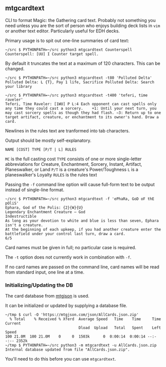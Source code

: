 ## mtgcardtext ##

CLI to format Magic: the Gathering card text.  Probably not something you need unless you are the sort of person who enjoys building deck lists in `vim` or another text editor.  Particularly useful for EDH decks.

Primary usage is to spit out one-line summaries of card text:

    ~/src $ PYTHONPATH=~/src python3 mtgcardtext Counterspell
    Counterspell: [UU] I Counter target spell.

By default it truncates the text at a maximum of 120 characters.  This can be changed.

    ~/src $ PYTHONPATH=~/src python3 mtgcardtext -t80 'Polluted Delta'
    Polluted Delta: L {T}, Pay 1 life, Sacrifice Polluted Delta: Search your library

    ~/src $ PYTHONPATH=~/src python3 mtgcardtext -t400 'teferi, time raveler'
    Teferi, Time Raveler: [1WU] P L:4 Each opponent can cast spells only any time they could cast a sorcery.	+1: Until your next turn, you may cast sorcery spells as though they had flash.	−3: Return up to one target artifact, creature, or enchantment to its owner's hand.	Draw a card.

Newlines in the rules text are tranformed into tab characters.

Output should be mostly self-explanatory.

    NAME [COST] TYPE [P/T | L] RULES

`MC` is the full casting cost
`TYPE` consists of one or more single-letter abbreviations for Creature, Enchantment, Sorcery, Instant, Artifact, Planeswalker, or Land
`P/T` is a creature's Power/Toughness
`L` is a planeswalker's Loyalty
`RULES` is the rules text

Passing the `-f` command line option will cause full-form text to be output instead of single-line format.

    ~/src $ PYTHONPATH=~/src python3 mtgcardtext -f 'ePhaRa, GoD oF thE pOliS'
    Ephara, God of the Polis: {2}{W}{U}
    Legendary Enchantment Creature — God
    Indestructible
    As long as your devotion to white and blue is less than seven, Ephara isn't a creature.
    At the beginning of each upkeep, if you had another creature enter the battlefield under your control last turn, draw a card.
    6/5

Card names must be given in full; no particular case is required.

The `-t` option does not currently work in combination with `-f`.

If no card names are passed on the command line, card names will be read from standard input, one line at a time.

### Initializing/Updating the DB ###

The card database from [mtgjson](https://mtgjson.com/#our-mission) is used.

It can be initialized or updated by supplying a database file.

    ~/tmp $ curl -O 'https://mtgjson.com/json/AllCards.json.zip'
      % Total    % Received % Xferd  Average Speed   Time    Time     Time  Current
                                     Dload  Upload   Total   Spent    Left  Speed
    100 21.0M  100 21.0M    0     0  1503k      0  0:00:14  0:00:14 --:--:-- 2352k
    ~/tmp $ PYTHONPATH=~/src python3 -m mtgcardtext -u AllCards.json.zip
    Internal database updated from file "AllCards.json.zip".

You'll need to do this before you can use `mtgcardtext`.
